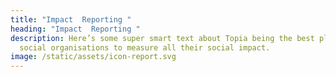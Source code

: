 ```yaml
---
title: "Impact  Reporting "
heading: "Impact  Reporting "
description: Here’s some super smart text about Topia being the best place for
  social organisations to measure all their social impact.
image: /static/assets/icon-report.svg
---
```

